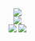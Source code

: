 <div align="center">
  <img src="https://readme-typing-svg.herokuapp.com?size=30&lines=Cringe+Man+Cringe+Man+Cringe+Man"/>
</div>

<div align="center">
  <img src="https://github-profile-summary-cards.vercel.app/api/cards/profile-details?username=PlentyBugs&theme=2077"/>
 </div>
 
 <div align="center">
  <img src="https://github-profile-summary-cards.vercel.app/api/cards/repos-per-language?username=PlentyBugs&theme=2077"/>
  <img src="https://github-profile-summary-cards.vercel.app/api/cards/productive-time?username=PlentyBugs&theme=2077"/>
</div>
